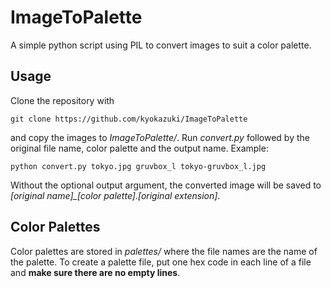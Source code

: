# ImageToPalette
A simple python script using PIL to convert images to suit a color palette.

## Usage
Clone the repository with
```
git clone https://github.com/kyokazuki/ImageToPalette
```
and copy the images to *ImageToPalette/*. Run *convert.py* followed by the original file name, color palette and the output name. Example: 
```
python convert.py tokyo.jpg gruvbox_l tokyo-gruvbox_l.jpg
```
Without the optional output argument, the converted image will be saved to *[original name]_[color palette].[original extension]*.

## Color Palettes
Color palettes are stored in *palettes/* where the file names are the name of the palette. To create a palette file, put one hex code in each line of a file and **make sure there are no empty lines**.
